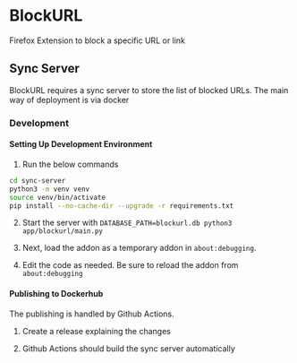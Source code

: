 # BlockURL
Firefox Extension to block a specific URL or link


## Sync Server
BlockURL requires a sync server to store the list of blocked URLs. The main way of deployment is via docker

### Development

#### Setting Up Development Environment
1. Run the below commands

```bash
cd sync-server
python3 -m venv venv
source venv/bin/activate
pip install --no-cache-dir --upgrade -r requirements.txt
```

2. Start the server with `DATABASE_PATH=blockurl.db python3 app/blockurl/main.py`


3. Next, load the addon as a temporary addon in `about:debugging`.

4. Edit the code as needed. Be sure to reload the addon from `about:debugging`

#### Publishing to Dockerhub
The publishing is handled by Github Actions.

1. Create a release explaining the changes

2. Github Actions should build the sync server automatically
